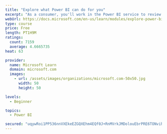 ```yaml
---
title: "Explore what Power BI can do for you"
excerpt: "As a consumer, you'll work in the Power BI service to review and interact with content that has been shared with you. This module provides the foundational information that you need to work effectively in the Power BI service."
webUrl: https://docs.microsoft.com/en-us/learn/modules/explore-power-bi-service/
type: course
price: Free
length: PT1H9M
ratings:
  count: 7159
  average: 4.6665735
heat: 63

provider:
  name: Microsoft Learn
  domain: microsoft.com
  images:
    - url: /assets/images/organizations/microsoft.com-50x50.jpg
      width: 50
      height: 50

levels:
  - Beginner

topics:
  - Power BI

secured: "uqywRoi1PP536nnVXEkeEZGQXEhm4EQf0J+RnMVrkJMDolouEbrPRE6TONvih9C8MrHsBmoW/FH9qLVTqHM/SFNj8xKSk83ku8j6Sa1TTlQs6SUW9V8OqVETLMhZE8nVVhW6RFpgoD32t6YE5ogD1/Im7YbHKGSpjR/53m0Lpp2EBgaXMBR6jg+LncyzwWgGdE68HESpt/enBYEweuBHLuYXOppGJZmtbaxOfiOZV/nODo4Bp+MP01hdGUGJ5ULb0qQAObUZoCTTP/bfkpn0W7QmO+PtD4QS2bJJ7y59vClPWglTSXErq0XA5/U5a63CdmcyjLxiBEMIj604kO9zBlZlIWFeXUFxPqCzSbmNnpM7LdCf54+l0CSKM+1YGpwYyaViiFUGWNwIhQp4PRxJ0NkLisdCppAZkohushY9OFY=;i2oPtIP7D2GPzztU3agorA=="
---
```


